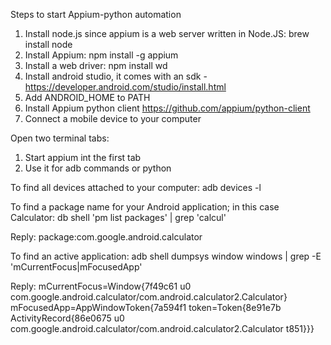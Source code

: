 Steps to start Appium-python automation
1) Install node.js since appium is a web server written in Node.JS: brew install node
2) Install Appium: npm install -g appium
3) Install a web driver: npm install wd
4) Install android studio, it comes with an sdk - https://developer.android.com/studio/install.html
5) Add ANDROID_HOME to PATH
6) Install Appium python client https://github.com/appium/python-client
7) Connect a mobile device to your computer 

Open two terminal tabs:
1) Start appium int the first tab
2) Use it for adb commands or python

To find all devices attached to your computer:
adb devices -l

To find a package name for your Android application; in this case Calculator:
db shell 'pm list packages' | grep 'calcul'

Reply:
package:com.google.android.calculator

To find an active application:
adb shell dumpsys window windows | grep -E 'mCurrentFocus|mFocusedApp'

Reply:
  mCurrentFocus=Window{7f49c61 u0 com.google.android.calculator/com.android.calculator2.Calculator}
  mFocusedApp=AppWindowToken{7a594f1 token=Token{8e91e7b ActivityRecord{86e0675 u0 com.google.android.calculator/com.android.calculator2.Calculator t851}}}



